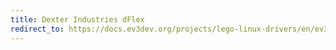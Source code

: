 ```yaml
---
title: Dexter Industries dFlex
redirect_to: https://docs.ev3dev.org/projects/lego-linux-drivers/en/ev3dev-jessie/sensor_data.html#di-dflex
---
```

